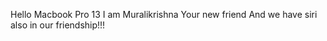 Hello Macbook Pro 13
I am Muralikrishna Your new friend 
And we have siri also in our friendship!!!
